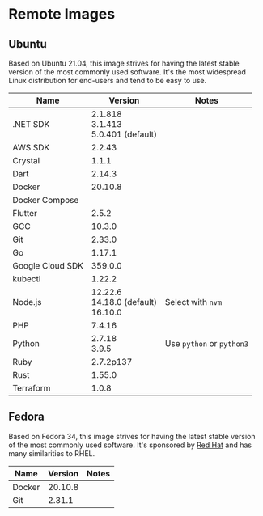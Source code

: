 # Remote Images

## Ubuntu

Based on Ubuntu 21.04, this image strives for having the latest stable version of the most commonly used software. It's the most widespread Linux distribution for end-users and tend to be easy to use.

<!-- BEGIN GENERATED SECTION: ubuntu -->

| Name | Version | Notes |
| ---- | ------- | ----- |
| .NET SDK | 2.1.818<br>3.1.413<br>5.0.401 (default) |
| AWS SDK | 2.2.43 |
| Crystal | 1.1.1 |
| Dart | 2.14.3 |
| Docker | 20.10.8 |
| Docker Compose |  |
| Flutter | 2.5.2 |
| GCC | 10.3.0 |
| Git | 2.33.0 |
| Go | 1.17.1 |
| Google Cloud SDK | 359.0.0 |
| kubectl | 1.22.2 |
| Node.js | 12.22.6<br>14.18.0 (default)<br>16.10.0 | Select with `nvm` |
| PHP | 7.4.16 |
| Python | 2.7.18<br>3.9.5 | Use `python` or `python3` |
| Ruby | 2.7.2p137 |
| Rust | 1.55.0 |
| Terraform | 1.0.8 |

<!-- END GENERATED SECTION: ubuntu -->

## Fedora

Based on Fedora 34, this image strives for having the latest stable version of the most commonly used software. It's sponsored by [Red Hat](https://www.redhat.com/) and has many similarities to RHEL.

<!-- BEGIN GENERATED SECTION: fedora -->

| Name | Version | Notes |
| ---- | ------- | ----- |
| Docker | 20.10.8 |
| Git | 2.31.1 |

<!-- END GENERATED SECTION: fedora -->
